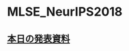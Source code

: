 # MLSE_NeurIPS2018
## [本日の発表資料](https://speakerdeck.com/tkazusa/20190208-mlse-neurips2018-tkazusa-5ea8a566-c7f3-4d1c-a0a5-8fffc21e1a2c)
